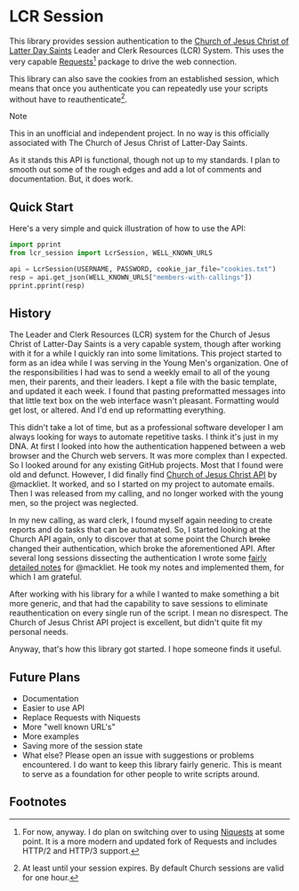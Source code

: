 # LCR Session

This library provides session authentication to the [Church of Jesus Christ of Latter
Day Saints](https://www.churchofjesuschrist.org) Leader and Clerk Resources (LCR)
System. This uses the very capable
[Requests](https://requests.readthedocs.io/en/latest/)[^1] package to drive the web
connection.

This library can also save the cookies from an established session, which means that
once you authenticate you can repeatedly use your scripts without have to
reauthenticate[^2].

> [!NOTE]
> This in an unofficial and independent project. In no way is this officially
> associated with The Church of Jesus Christ of Latter-Day Saints. 

As it stands this API is functional, though not up to my standards. I plan to smooth out
some of the rough edges and add a lot of comments and documentation. But, it does work.

## Quick Start

Here's a very simple and quick illustration of how to use the API:

```python
import pprint
from lcr_session import LcrSession, WELL_KNOWN_URLS

api = LcrSession(USERNAME, PASSWORD, cookie_jar_file="cookies.txt")
resp = api.get_json(WELL_KNOWN_URLS["members-with-callings"])
pprint.pprint(resp)
```

## History

The Leader and Clerk Resources (LCR) system for the Church of Jesus Christ of Latter-Day
Saints is a very capable system, though after working with it for a while I quickly ran
into some limitations. This project started to form as an idea while I was serving in
the Young Men's organization. One of the responsibilities I had was to send a weekly
email to all of the young men, their parents, and their leaders. I kept a file with the
basic template, and updated it each week. I found that pasting preformatted messages
into that little text box on the web interface wasn't pleasant. Formatting would get
lost, or altered. And I'd end up reformatting everything.

This didn't take a lot of time, but as a professional software developer I am always
looking for ways to automate repetitive tasks. I think it's just in my DNA. At first I
looked into how the authentication happened between a web browser and the Church web
servers. It was more complex than I expected. So I looked around for any existing GitHub
projects. Most that I found were old and defunct. However, I did finally find [Church of
Jesus Christ API](https://github.com/mackliet/church_of_jesus_christ_api) by @mackliet.
It worked, and so I started on my project to automate emails. Then I was released from
my calling, and no longer worked with the young men, so the project was neglected.

In my new calling, as ward clerk, I found myself again needing to create reports and do
tasks that can be automated. So, I started looking at the Church API again, only to
discover that at some point the Church ~~broke~~ changed their authentication, which
broke the aforementioned API. After several long sessions dissecting the authentication
I wrote some [fairly detailed
notes](https://github.com/mackliet/church_of_jesus_christ_api/issues/16) for @mackliet.
He took my notes and implemented them, for which I am grateful.

After working with his library for a while I wanted to make something a bit more
generic, and that had the capability to save sessions to eliminate reauthentication on
every single run of the script. I mean no disrespect. The Church of Jesus Christ API
project is excellent, but didn't quite fit my personal needs.

Anyway, that's how this library got started. I hope someone finds it useful.

## Future Plans

* Documentation
* Easier to use API
* Replace Requests with Niquests
* More "well known URL's"
* More examples
* Saving more of the session state
* What else? Please open an issue with suggestions or problems encountered. I do want to
  keep this library fairly generic. This is meant to serve as a foundation for other
  people to write scripts around.

## Footnotes

[^1]: For now, anyway. I do plan on switching over to using
    [Niquests](https://niquests.readthedocs.io/en/stable/) at some point. It is a more
    modern and updated fork of Requests and includes HTTP/2 and HTTP/3 support.
[^2]: At least until your session expires. By default Church sessions are valid for one
    hour.
